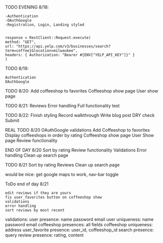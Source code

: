 TODO EVENING 8/18:

    -Authentication
    -OAuthGoogle
    -Registration, Login, Landing styled  
    
    
    response = RestClient::Request.execute(
    method: "GET",
    url: "https://api.yelp.com/v3/businesses/search?term=coffee}&location=milwaukee",  
    headers: { Authorization: "Bearer #{ENV["YELP_API_KEY"]}" }  
    )  

TODO 8/19:

    Authentication
    OAuthGoogle

TODO 8/20:
    Add coffeeshop to favorites
    Coffeeshop show page
    User show page

TODO 8/21:
    Reviews
    Error handling
    Full functionality test

TODO 8/22:
    Finish styling
    Record walkthrough
    Write blog post
    DRY check
    Submit


REAL TODO 8/20
    OAuthGoogle
    validations
    Add Coffeeshop to favorites
    Display coffeeshops in order by rating
    Coffeeshop show page
    User Show page
    Review functionality


END OF DAY 8/20
    Sort by rating
    Review functionality
    Validations
    Error handling
    Clean up search page

TODO 8/21
Sort by rating
Reviews
Clean up search page

would be nice: get google maps to work, nav-bar toggle

ToDo end of day 8/21

    edit reviews if they are yours
    fix user_favorites button on coffeeshop show
    validations
    error handling
    sort reviews by most recent


validations:
user presence: name password email
user uniqueness: name password email
coffeeshop presences: all fields
coffeeshop uniqueness: address
user_favorite presence: user_id, coffeeshop_id
search presence: query
review presence: rating, content


